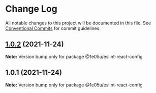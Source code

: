 # Change Log

All notable changes to this project will be documented in this file.
See [Conventional Commits](https://conventionalcommits.org) for commit guidelines.

## [1.0.2](https://github.com/leosuoxxo/eslint-prettier-config/compare/v1.0.1...v1.0.2) (2021-11-24)

**Note:** Version bump only for package @1e05u/eslint-react-config





## 1.0.1 (2021-11-24)

**Note:** Version bump only for package @1e05u/eslint-react-config

